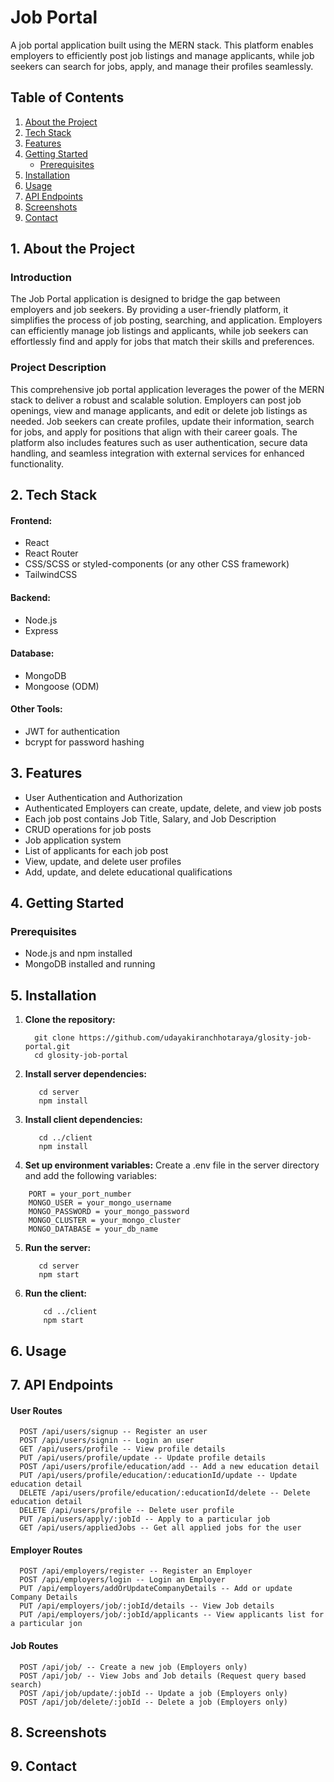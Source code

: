 # Job Portal
A job portal application built using the MERN stack. This platform enables employers to efficiently post job listings and manage applicants, while job seekers can search for jobs, apply, and manage their profiles seamlessly.

## Table of Contents
1. [About the Project](#1-about-the-project)
2. [Tech Stack](#2-tech-stack)
3. [Features](#3-features)
4. [Getting Started](#4-getting-started)
    - [Prerequisites](#prerequisites)
5. [Installation](#5-installation)
6. [Usage](#6-usage)
7. [API Endpoints](#7-api-endpoints)
8. [Screenshots](#8-screenshots)
9. [Contact](#9-contact)

## 1. About the Project
### Introduction
The Job Portal application is designed to bridge the gap between employers and job seekers. By providing a user-friendly platform, it simplifies the process of job posting, searching, and application. Employers can efficiently manage job listings and applicants, while job seekers can effortlessly find and apply for jobs that match their skills and preferences.

### Project Description
This comprehensive job portal application leverages the power of the MERN stack to deliver a robust and scalable solution. Employers can post job openings, view and manage applicants, and edit or delete job listings as needed. Job seekers can create profiles, update their information, search for jobs, and apply for positions that align with their career goals. The platform also includes features such as user authentication, secure data handling, and seamless integration with external services for enhanced functionality.

## 2. Tech Stack
#### Frontend:
  - React
  - React Router
  - CSS/SCSS or styled-components (or any other CSS framework)
  - TailwindCSS
#### Backend:
  - Node.js
  - Express
#### Database:
  - MongoDB
  - Mongoose (ODM)
#### Other Tools:
  - JWT for authentication
  - bcrypt for password hashing

## 3. Features
- User Authentication and Authorization
- Authenticated Employers can create, update, delete, and view job posts
- Each job post contains Job Title, Salary, and Job Description
- CRUD operations for job posts
- Job application system
- List of applicants for each job post
- View, update, and delete user profiles
- Add, update, and delete educational qualifications

## 4. Getting Started
### Prerequisites
  - Node.js and npm installed
  - MongoDB installed and running

## 5. Installation
1. **Clone the repository:**
   ```
     git clone https://github.com/udayakiranchhotaraya/glosity-job-portal.git
     cd glosity-job-portal
   ```
2. **Install server dependencies:**
   ```
      cd server
      npm install
   ```
3. **Install client dependencies:**
   ```
      cd ../client
      npm install
   ```
4. **Set up environment variables:**
Create a .env file in the server directory and add the following variables:
  ```env
      PORT = your_port_number
      MONGO_USER = your_mongo_username
      MONGO_PASSWORD = your_mongo_password
      MONGO_CLUSTER = your_mongo_cluster
      MONGO_DATABASE = your_db_name
  ```
5. **Run the server:**
   ```
      cd server
      npm start
   ```
6. **Run the client:**
   ```
       cd ../client
       npm start
   ```
## 6. Usage

## 7. API Endpoints
#### User Routes
  ```env
    POST /api/users/signup -- Register an user
    POST /api/users/signin -- Login an user
    GET /api/users/profile -- View profile details
    PUT /api/users/profile/update -- Update profile details
    POST /api/users/profile/education/add -- Add a new education detail
    PUT /api/users/profile/education/:educationId/update -- Update education detail
    DELETE /api/users/profile/education/:educationId/delete -- Delete education detail
    DELETE /api/users/profile -- Delete user profile
    PUT /api/users/apply/:jobId -- Apply to a particular job
    GET /api/users/appliedJobs -- Get all applied jobs for the user
  ```
#### Employer Routes
  ```env
    POST /api/employers/register -- Register an Employer
    POST /api/employers/login -- Login an Employer
    PUT /api/employers/addOrUpdateCompanyDetails -- Add or update Company Details
    PUT /api/employers/job/:jobId/details -- View Job details
    PUT /api/employers/job/:jobId/applicants -- View applicants list for a particular jon
  ```
#### Job Routes
  ```env
    POST /api/job/ -- Create a new job (Employers only)
    POST /api/job/ -- View Jobs and Job details (Request query based search)
    POST /api/job/update/:jobId -- Update a job (Employers only)
    POST /api/job/delete/:jobId -- Delete a job (Employers only)
  ```

## 8. Screenshots

## 9. Contact
